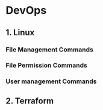 # DevOps

## 1. Linux

### File Management Commands

### File Permission Commands

### User management Commands



## 2. Terraform

